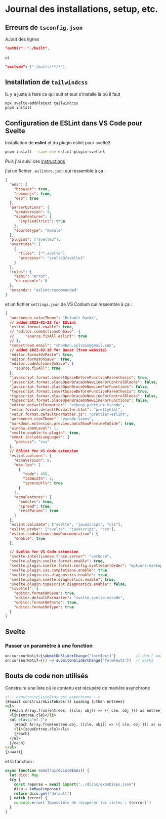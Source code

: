 # Journal des installations, setup, etc.

## Erreurs de `tsconfig.json`

AJout des lignes

```json
"outDir": "./built",
```

et

```json
"exclude": ["./built/**/*"],
```

## Installation de `tailwindcss`

IL y a juste à faire ce qui suit et tout s'installe là où il faut

```bash
npx svelte-add@latest tailwindcss
pnpm install
```

## Configuration de ESLint dans VS Code pour Svelte

Installation de **eslint** et du plugin eslint pour svelte3

```bash
pnpm install --save-dev eslint-plugin-svelte3
```

Puis j'ai suivi ces [instructions](https://kimxilxyong.medium.com/i-gathered-all-the-info-needed-to-setup-eslint-in-vs-code-for-svelte-in-2021-7f1cd2516564)

j'ai un fichier `.eslintrc.json` qui ressemble à ça :

```json
{
  "env": {
    "browser": true,
    "commonjs": true,
    "es6": true
  },
  "parserOptions": {
    "ecmaVersion": 9,
    "ecmaFeatures": {
      "impliedStrict": true
    },
    "sourceType": "module"
  },
  "plugins": ["svelte3"],
  "overrides": [
    {
      "files": ["*.svelte"],
      "processor": "svelte3/svelte3"
    }
  ],
  "rules": {
    "semi": "error",
    "no-console": 0
  },
  "extends": "eslint:recommended"
}
```

et un fichier `settings.json` de VS Codium qui ressemble à ça :

```json
{
  "workbench.colorTheme": "Default Dark+",
  // added 2022-01-22 for ESLint
  "eslint.format.enable": true,
  // "editor.codeActionsOnSave": {
  //     "source.fixAll.eslint": true
  // },
  "codestream.email": "chambon.sylvain@gmail.com",
  // added 2022-02-16 for Qasar (from website)
  "editor.formatOnPaste": true,
  "editor.formatOnSave": true,
  "editor.codeActionsOnSave": {
    "source.fixAll": true
  },
  "javascript.format.insertSpaceBeforeFunctionParenthesis": true,
  "javascript.format.placeOpenBraceOnNewLineForControlBlocks": false,
  "javascript.format.placeOpenBraceOnNewLineForFunctions": false,
  "typescript.format.insertSpaceBeforeFunctionParenthesis": true,
  "typescript.format.placeOpenBraceOnNewLineForControlBlocks": false,
  "typescript.format.placeOpenBraceOnNewLineForFunctions": false,
  "editor.defaultFormatter": "esbenp.prettier-vscode",
  "vetur.format.defaultFormatter.html": "prettyhtml",
  "vetur.format.defaultFormatter.js": "prettier-eslint",
  "workbench.iconTheme": "vscode-icons",
  "markdown.extension.preview.autoShowPreviewToSide": true,
  "window.zoomLevel": 1,
  "svelte.enable-ts-plugin": true,
  "emmet.includeLanguages": {
    "postcss": "css"
  },
  // ESlint for VS Code extension
  "eslint.options": {
    "ecmaVersion": 9,
    "max-len": [
      {
        "code": 450,
        "tabWidth": 2,
        "ignoreUrls": true
      }
    ],
    "ecmaFeatures": {
      "modules": true,
      "spread": true,
      "restParams": true
    }
  },
  "eslint.validate": ["svelte", "javascript", "css"],
  "eslint.probe": ["svelte", "javascript", "css"],
  "eslint.codeAction.showDocumentation": {
    "enable": true
  },

  // Svelte for VS Code extension
  "svelte-intellisense.trace.server": "verbose",
  "svelte.plugin.svelte.format.enable": true,
  "svelte.plugin.svelte.format.config.svelteSortOrder": "options-markup-styles-scripts",
  "svelte.plugin.css.completions.enable": true,
  "svelte.plugin.css.diagnostics.enable": true,
  "svelte.plugin.svelte.diagnostics.enable": true,
  "svelte.plugin.typescript.diagnostics.enable": false,
  "[svelte]": {
    "editor.formatOnSave": true,
    "editor.defaultFormatter": "svelte.svelte-vscode",
    "editor.formatOnPaste": true,
    "editor.formatOnType": true
  }
}
```

## Svelte

### Passer un paramètre à une fonction

```javascript
on:curseurNotif={submitOnSliderChange("formText1"}         // don't work
on:curseurNotif={() => submitOnSliderChange("formText1")}  // works
```

## Bouts de code non utilisés

Construire une liste où le contenu est récupéré de manière asynchrone

```html
<!-- construireListeExos est asynchrone -->
{#await construireListeExos()} Loading {:then entrees}
<ul>
  {#each Array.from(entrees, ([cle, obj]) => ({ cle, obj })) as entree}
  <li>{entree.cle}</li>
  <ul class="ml-2">
    {#each Array.from(entree.obj, ([cle, obj]) => ({ cle, obj })) as sousEntree}
    <li>{sousEntree.cle}</li>
    {/each}
  </ul>
  {/each}
</ul>
{/await}
```

et la fonction :

```js
async function construireListeExos() {
  let dico: Map
  try {
    const reponse = await import("../dicos/exosDispo.json")
    dico = toMap(reponse)
    return dico.get("default")
  } catch (error) {
    console.error(`Impossible de récupérer les listes : ${error}`)
  }
}
```
